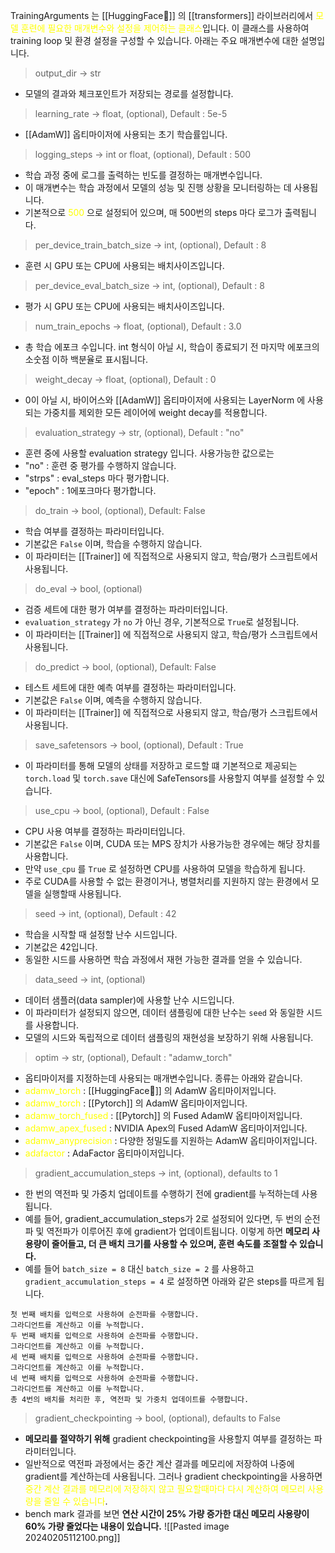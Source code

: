 TrainingArguments 는 [[HuggingFace🤗]] 의 [[transformers]] 라이브러리에서 <font color="#ffff00">모델 훈련에 필요한 매개변수와 설정을 제어하는 클래스</font>입니다. 이 클래스를 사용하여 training loop 및 환경 설정을 구성할 수 있습니다. 아래는 주요 매개변수에 대한 설명입니다.

> output_dir -> str
- 모델의 결과와 체크포인트가 저장되는 경로를 설정합니다.

> learning_rate -> float, (optional), Default : 5e-5
- [[AdamW]] 옵티마이저에 사용되는 초기 학습률입니다.

> logging_steps -> int or float, (optional), Default : 500
- 학습 과정 중에 로그를 출력하는 빈도를 결정하는 매개변수입니다.
- 이 매개변수는 학습 과정에서 모델의 성능 및 진행 상황을 모니터링하는 데 사용됩니다.
- 기본적으로 <font color="#ffff00">500</font> 으로 설정되어 있으며, 매 500번의 steps 마다 로그가 출력됩니다.

> per_device_train_batch_size -> int, (optional), Default : 8
- 훈련 시 GPU 또는 CPU에 사용되는 배치사이즈입니다.

> per_device_eval_batch_size -> int, (optional), Default : 8
- 평가 시 GPU 또는 CPU에 사용되는 배치사이즈입니다.

> num_train_epochs -> float, (optional), Default : 3.0
- 총 학습 에포크 수입니다. int 형식이 아닐 시, 학습이 종료되기 전 마지막 에포크의 소숫점 이하 백분율로 표시됩니다.

> weight_decay -> float, (optional), Default : 0
- 0이 아닐 시, 바이어스와 [[AdamW]] 옵티마이저에 사용되는 LayerNorm 에 사용되는 가중치를 제외한 모든 레이어에 weight decay를 적용합니다.

> evaluation_strategy -> str, (optional), Default : "no"
- 훈련 중에 사용할 evaluation strategy 입니다. 사용가능한 값으로는
- "no" : 훈련 중 평가를 수행하지 않습니다.
- "strps" : eval_steps 마다 평가합니다.
- "epoch" : 1에포크마다 평가합니다.

> do_train -> bool, (optional), Default: False
- 학습 여부를 결정하는 파라미터입니다.
- 기본값은 `False` 이며, 학습을 수행하지 않습니다.
- 이 파라미터는 [[Trainer]] 에 직접적으로 사용되지 않고, 학습/평가 스크립트에서 사용됩니다.

> do_eval -> bool, (optional)
- 검증 세트에 대한 평가 여부를 결정하는 파라미터입니다.
- `evaluation_strategy` 가 `no` 가 아닌 경우, 기본적으로 `True`로 설정됩니다.
- 이 파라미터는 [[Trainer]] 에 직접적으로 사용되지 않고, 학습/평가 스크립트에서 사용됩니다.

> do_predict -> bool, (optional), Default: False
- 테스트 세트에 대한 예측 여부를 결정하는 파라미터입니다.
- 기본값은 `False` 이며, 예측을 수행하지 않습니다.
- 이 파라미터는 [[Trainer]] 에 직접적으로 사용되지 않고, 학습/평가 스크립트에서 사용됩니다.

> save_safetensors -> bool, (optional), Default : True
- 이 파라미터를 통해 모델의 상태를 저장하고 로드할 떄 기본적으로 제공되는 `torch.load` 및 `torch.save` 대신에 SafeTensors를 사용할지 여부를 설정할 수 있습니다.

> use_cpu -> bool, (optional), Default : False
- CPU 사용 여부를 결정하는 파라미터입니다.
- 기본값은 `False` 이며, CUDA 또는 MPS 장치가 사용가능한 경우에는 해당 장치를 사용합니다.
- 만약 `use_cpu` 를 `True` 로 설정하면 CPU를 사용하여 모델을 학습하게 됩니다.
- 주로 CUDA를 사용할 수 없는 환경이거나, 병렬처리를 지원하지 않는 환경에서 모델을 실행할때 사용됩니다.

> seed -> int, (optional), Default : 42
- 학습을 시작할 때 설정할 난수 시드입니다.
- 기본값은 42입니다.
- 동일한 시드를 사용하면 학습 과정에서 재현 가능한 결과를 얻을 수 있습니다.

> data_seed -> int, (optional)
- 데이터 샘플러(data sampler)에 사용할 난수 시드입니다.
- 이 파라미터가 설정되지 않으면, 데이터 샘플링에 대한 난수는 `seed` 와 동일한 시드를 사용합니다.
- 모델의 시드와 독립적으로 데이터 샘플링의 재현성을 보장하기 위해 사용됩니다.

> optim -> str, (optional), Default : "adamw_torch"
- 옵티마이저를 지정하는데 사용되는 매개변수입니다. 종류는 아래와 같습니다.
- <font color="#ffff00">adamw_torch</font> : [[HuggingFace🤗]] 의 AdamW 옵티마이저입니다.
- <font color="#ffff00">adamw_torch</font> : [[Pytorch]] 의 AdamW 옵티마이저입니다.
- <font color="#ffff00">adamw_torch_fused</font> : [[Pytorch]] 의 Fused AdamW 옵티마이저입니다.
- <font color="#ffff00">adamw_apex_fused</font> : NVIDIA Apex의 Fused AdamW 옵티마이저입니다.
- <font color="#ffff00">adamw_anyprecision</font> : 다양한 정밀도를 지원하는 AdamW 옵티마이저입니다.
- <font color="#ffff00">adafactor</font> : AdaFactor 옵티마이저입니다.

> gradient_accumulation_steps -> int, (optional), defaults to 1
- 한 번의 역전파 및 가중치 업데이트를 수행하기 전에 gradient를 누적하는데 사용됩니다.
- 예를 들어, gradient_accumulation_steps가 2로 설정되어 있다면, 두 번의 순전파 및 역전파가 이루어진 후에 gradient가 업데이트됩니다. 이렇게 하면 **메모리 사용량이 줄어들고, 더 큰 배치 크기를 사용할 수 있으며, 훈련 속도를 조절할 수 있습니다.**
- 예를 들어 `batch_size = 8` 대신 `batch_size = 2` 를 사용하고 `gradient_accumulation_steps = 4` 로 설정하면 아래와 같은 steps를 따르게 됩니다.
```
첫 번째 배치를 입력으로 사용하여 순전파를 수행합니다.
그라디언트를 계산하고 이를 누적합니다.
두 번째 배치를 입력으로 사용하여 순전파를 수행합니다.
그라디언트를 계산하고 이를 누적합니다.
세 번째 배치를 입력으로 사용하여 순전파를 수행합니다.
그라디언트를 계산하고 이를 누적합니다.
네 번째 배치를 입력으로 사용하여 순전파를 수행합니다.
그라디언트를 계산하고 이를 누적합니다.
총 4번의 배치를 처리한 후, 역전파 및 가중치 업데이트를 수행합니다.
```

> gradient_checkpointing -> bool, (optional), defaults to False
- **메모리를 절약하기 위해** gradient checkpointing을 사용할지 여부를 결정하는 파라미터입니다.
- 일반적으로 역전파 과정에서는 중간 계산 결과를 메모리에 저장하여 나중에 gradient를 계산하는데 사용됩니다. 그러나 gradient checkpointing을 사용하면 <font color="#ffff00">중간 계산 결과를 메모리에 저장하지 않고 필요할때마다 다시 계산하여 메모리 사용량을 줄일 수 있습니다</font>. 
- bench mark 결과를 보면 **연산 시간이 25% 가량 증가한 대신 메모리 사용량이 60% 가량 줄었다는 내용이 있습니다.**
![[Pasted image 20240205112100.png]]

